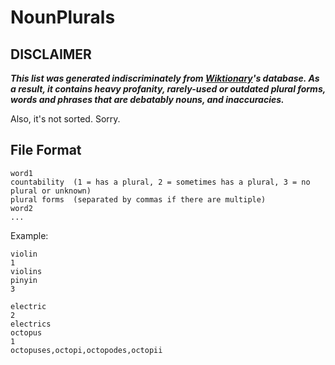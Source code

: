 # NounPlurals

## DISCLAIMER
***This list was generated indiscriminately from [Wiktionary](wiktionary.org)'s database. As a result, it contains heavy profanity, rarely-used or outdated plural forms, words and phrases that are debatably nouns, and inaccuracies.***

Also, it's not sorted. Sorry.

## File Format
```
word1
countability  (1 = has a plural, 2 = sometimes has a plural, 3 = no plural or unknown)
plural forms  (separated by commas if there are multiple)
word2
...
```
Example:
```
violin
1
violins
pinyin
3

electric
2
electrics
octopus
1
octopuses,octopi,octopodes,octopii
```
